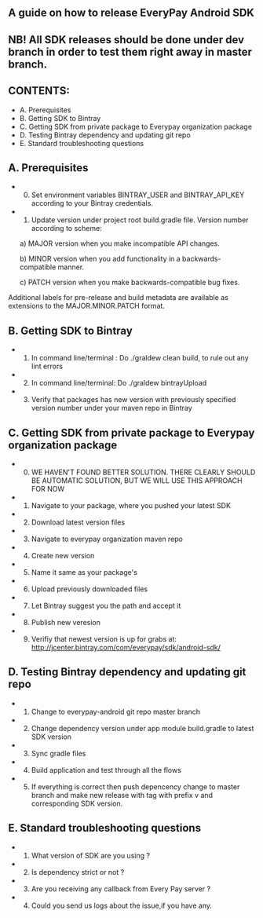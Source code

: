 ## A guide on how to release EveryPay Android SDK

## NB! All SDK releases should be done under dev branch in order to test them right away in master branch.

## CONTENTS:
- A. Prerequisites
- B. Getting SDK to Bintray
- C. Getting SDK from private package to Everypay organization package
- D. Testing Bintray dependency and updating git repo
- E. Standard  troubleshooting questions


## A. Prerequisites

- 0) Set environment variables BINTRAY_USER and BINTRAY_API_KEY according to your Bintray credentials.
- 1) Update version under project root build.gradle file. Version number according to scheme:

    a)    MAJOR version when you make incompatible API changes.
    
    b)   MINOR version when you add functionality in a backwards-compatible manner.
    
    c)  PATCH version when you make backwards-compatible bug fixes.
    
Additional labels for pre-release and build metadata are available as extensions to the MAJOR.MINOR.PATCH format.


## B. Getting SDK to Bintray
- 1)  In command line/terminal : Do ./graldew clean build, to rule out any lint errors
- 2) In command line/terminal: Do ./graldew bintrayUpload
- 3) Verify that packages has new version with previously specified version number under your maven repo in Bintray

## C. Getting SDK from private package to Everypay organization package

- 0) WE HAVEN'T FOUND BETTER SOLUTION. THERE CLEARLY SHOULD BE AUTOMATIC SOLUTION, BUT WE WILL USE THIS APPROACH FOR NOW

- 1) Navigate to your package, where you pushed your latest SDK
- 2) Download latest version files
- 3) Navigate to everypay organization maven repo
- 4) Create new version
- 5) Name it same as your package's
- 6) Upload previously downloaded files
- 7) Let Bintray suggest you the path and accept it
- 8) Publish new veresion
- 9) Verifiy that newest version is up for grabs at: http://jcenter.bintray.com/com/everypay/sdk/android-sdk/


## D. Testing Bintray dependency and updating git repo

- 1) Change to everypay-android git repo master branch
- 2) Change dependency version under app module build.gradle to latest SDK version
- 3) Sync gradle files
- 4) Build application and test through all the flows
- 5) If everything is correct then push depencency change to master branch and make new release with tag with prefix v and corresponding SDK version.


## E. Standard troubleshooting questions

- 1) What version of SDK are you using ? 
- 2) Is dependency strict or not ? 
- 3) Are you receiving any callback from Every Pay server ?
- 4) Could you send us logs about the issue,if you have any.
